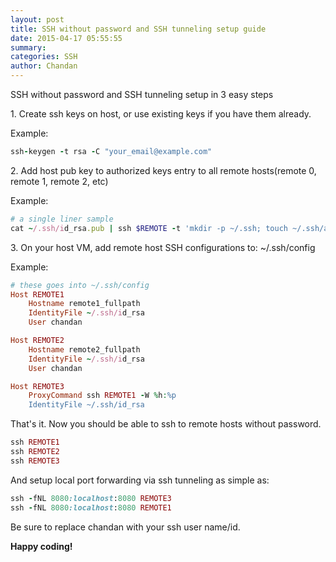 ```yaml
---
layout: post
title: SSH without password and SSH tunneling setup guide
date: 2015-04-17 05:55:55
summary: 
categories: SSH
author: Chandan
---
```


SSH without password and SSH tunneling setup in 3 easy steps

<p>1. Create ssh keys on host, or use existing keys if you have them already.</p>

Example: 

```ruby
ssh-keygen -t rsa -C "your_email@example.com"
```
<p>2. Add host pub key to authorized keys entry to all remote hosts(remote 0, remote 1, remote 2, etc)</p>
Example:

```ruby
# a single liner sample
cat ~/.ssh/id_rsa.pub | ssh $REMOTE -t 'mkdir -p ~/.ssh; touch ~/.ssh/authorized_keys; cat >> .ssh/authorized_keys’
```

<p>3. On your host VM, add remote host SSH configurations to: ~/.ssh/config </p>

Example:

```ruby
# these goes into ~/.ssh/config
Host REMOTE1
	Hostname remote1_fullpath
	IdentityFile ~/.ssh/id_rsa
	User chandan

Host REMOTE2
	Hostname remote2_fullpath
	IdentityFile ~/.ssh/id_rsa
	User chandan

Host REMOTE3
	ProxyCommand ssh REMOTE1 -W %h:%p 
	IdentityFile ~/.ssh/id_rsa
```

That's it. Now you should be able to ssh to remote hosts without password.

```ruby
ssh REMOTE1
ssh REMOTE2
ssh REMOTE3
```
 
And setup local port forwarding via ssh tunneling as simple as:

```ruby
ssh -fNL 8080:localhost:8080 REMOTE3
ssh -fNL 8080:localhost:8080 REMOTE1
```

Be sure to replace chandan with your ssh user name/id.
<p><b>Happy coding!</p></b>
